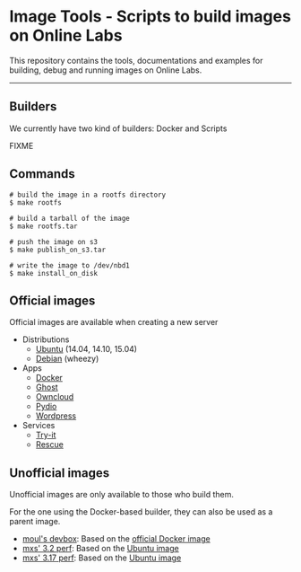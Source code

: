 Image Tools - Scripts to build images on Online Labs
====================================================

This repository contains the tools, documentations and examples for building, debug and running images on Online Labs.

---

Builders
--------

We currently have two kind of builders: Docker and Scripts

FIXME

Commands
--------

    # build the image in a rootfs directory
    $ make rootfs
    
    # build a tarball of the image
    $ make rootfs.tar
    
    # push the image on s3
    $ make publish_on_s3.tar
    
    # write the image to /dev/nbd1
    $ make install_on_disk


Official images
---------------

Official images are available when creating a new server

- Distributions
  - [Ubuntu](https://github.com/online-labs/image-ubuntu) (14.04, 14.10, 15.04)
  - [Debian](https://github.com/online-labs/image-debian) (wheezy)
- Apps
  - [Docker](https://github.com/online-labs/image-app-docker)
  - [Ghost](https://github.com/online-labs/image-app-ghost)
  - [Owncloud](https://github.com/online-labs/image-app-owncloud)
  - [Pydio](https://github.com/online-labs/image-app-pydio)
  - [Wordpress](https://github.com/online-labs/image-app-wordpress)
- Services
  - [Try-it](https://github.com/online-labs/image-service-tryit)
  - [Rescue](https://github.com/online-labs/image-service-rescue)

Unofficial images
-----------------

Unofficial images are only available to those who build them.

For the one using the Docker-based builder, they can also be used as a parent image.

- [moul's devbox](https://github.com/moul/ocs-image-devbox): Based on the [official Docker image](https://github.com/online-labs/image-app-docker)
- [mxs' 3.2 perf](https://github.com/aimxhaisse/image-ocs-perf-3.2): Based on the [Ubuntu image](https://github.com/online-labs/image-ubuntu)
- [mxs' 3.17 perf](https://github.com/aimxhaisse/image-ocs-perf-3.17): Based on the [Ubuntu image](https://github.com/online-labs/image-ubuntu)
